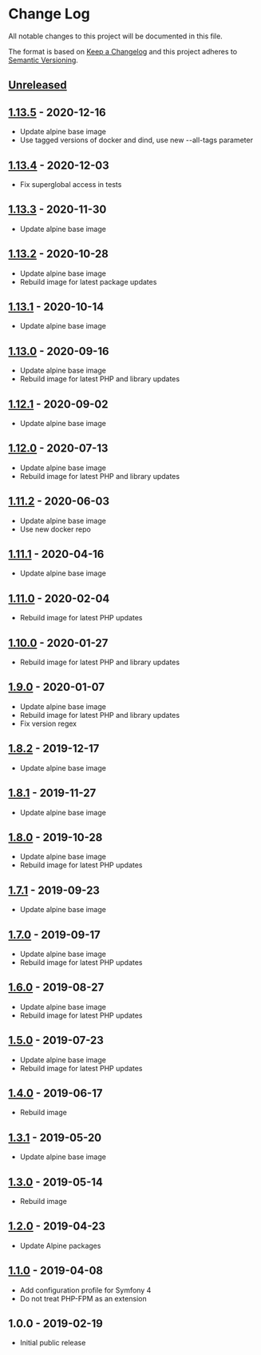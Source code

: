 # Change Log
All notable changes to this project will be documented in this file.

The format is based on [Keep a Changelog](http://keepachangelog.com/)
and this project adheres to [Semantic Versioning](http://semver.org/).

## [Unreleased]

## [1.13.5] - 2020-12-16
- Update alpine base image
- Use tagged versions of docker and dind, use new --all-tags parameter

## [1.13.4] - 2020-12-03
- Fix superglobal access in tests

## [1.13.3] - 2020-11-30
- Update alpine base image

## [1.13.2] - 2020-10-28
- Update alpine base image
- Rebuild image for latest package updates

## [1.13.1] - 2020-10-14
- Update alpine base image

## [1.13.0] - 2020-09-16
- Update alpine base image
- Rebuild image for latest PHP and library updates

## [1.12.1] - 2020-09-02
- Update alpine base image

## [1.12.0] - 2020-07-13
- Update alpine base image
- Rebuild image for latest PHP and library updates

## [1.11.2] - 2020-06-03
- Update alpine base image
- Use new docker repo

## [1.11.1] - 2020-04-16
- Update alpine base image

## [1.11.0] - 2020-02-04
- Rebuild image for latest PHP updates

## [1.10.0] - 2020-01-27
- Rebuild image for latest PHP and library updates

## [1.9.0] - 2020-01-07
- Update alpine base image
- Rebuild image for latest PHP and library updates
- Fix version regex

## [1.8.2] - 2019-12-17
- Update alpine base image

## [1.8.1] - 2019-11-27
- Update alpine base image

## [1.8.0] - 2019-10-28
- Update alpine base image
- Rebuild image for latest PHP updates

## [1.7.1] - 2019-09-23
- Update alpine base image

## [1.7.0] - 2019-09-17
- Update alpine base image
- Rebuild image for latest PHP updates

## [1.6.0] - 2019-08-27
- Update alpine base image
- Rebuild image for latest PHP updates

## [1.5.0] - 2019-07-23
- Update alpine base image
- Rebuild image for latest PHP updates

## [1.4.0] - 2019-06-17
- Rebuild image

## [1.3.1] - 2019-05-20
- Update alpine base image

## [1.3.0] - 2019-05-14
- Rebuild image

## [1.2.0] - 2019-04-23
- Update Alpine packages

## [1.1.0] - 2019-04-08
- Add configuration profile for Symfony 4
- Do not treat PHP-FPM as an extension

## 1.0.0 - 2019-02-19
- Initial public release

[Unreleased]: https://github.com/gmitirol/alpine39-php72/compare/1.13.5...HEAD
[1.13.5]: https://github.com/gmitirol/alpine39-php72/compare/1.13.4...1.13.5
[1.13.4]: https://github.com/gmitirol/alpine39-php72/compare/1.13.3...1.13.4
[1.13.3]: https://github.com/gmitirol/alpine39-php72/compare/1.13.2...1.13.3
[1.13.2]: https://github.com/gmitirol/alpine39-php72/compare/1.13.1...1.13.2
[1.13.1]: https://github.com/gmitirol/alpine39-php72/compare/1.13.0...1.13.1
[1.13.0]: https://github.com/gmitirol/alpine39-php72/compare/1.12.1...1.13.0
[1.12.1]: https://github.com/gmitirol/alpine39-php72/compare/1.12.0...1.12.1
[1.12.0]: https://github.com/gmitirol/alpine39-php72/compare/1.11.2...1.12.0
[1.11.2]: https://github.com/gmitirol/alpine39-php72/compare/1.11.1...1.11.2
[1.11.1]: https://github.com/gmitirol/alpine39-php72/compare/1.11.0...1.11.1
[1.11.0]: https://github.com/gmitirol/alpine39-php72/compare/1.10.0...1.11.0
[1.10.0]: https://github.com/gmitirol/alpine39-php72/compare/1.9.0...1.10.0
[1.9.0]: https://github.com/gmitirol/alpine39-php72/compare/1.8.2...1.9.0
[1.8.2]: https://github.com/gmitirol/alpine39-php72/compare/1.8.1...1.8.2
[1.8.1]: https://github.com/gmitirol/alpine39-php72/compare/1.8.0...1.8.1
[1.8.0]: https://github.com/gmitirol/alpine39-php72/compare/1.7.1...1.8.0
[1.7.1]: https://github.com/gmitirol/alpine39-php72/compare/1.7.0...1.7.1
[1.7.0]: https://github.com/gmitirol/alpine39-php72/compare/1.6.0...1.7.0
[1.6.0]: https://github.com/gmitirol/alpine39-php72/compare/1.5.0...1.6.0
[1.5.0]: https://github.com/gmitirol/alpine39-php72/compare/1.4.0...1.5.0
[1.4.0]: https://github.com/gmitirol/alpine39-php72/compare/1.3.1...1.4.0
[1.3.1]: https://github.com/gmitirol/alpine39-php72/compare/1.3.0...1.3.1
[1.3.0]: https://github.com/gmitirol/alpine39-php72/compare/1.2.0...1.3.0
[1.2.0]: https://github.com/gmitirol/alpine39-php72/compare/1.1.0...1.2.0
[1.1.0]: https://github.com/gmitirol/alpine39-php72/compare/1.0.0...1.1.0
